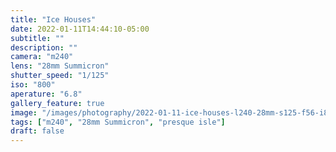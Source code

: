 ```yaml
---
title: "Ice Houses"
date: 2022-01-11T14:44:10-05:00
subtitle: ""
description: ""
camera: "m240"
lens: "28mm Summicron"
shutter_speed: "1/125"
iso: "800"
aperature: "6.8"
gallery_feature: true
image: "/images/photography/2022-01-11-ice-houses-l240-28mm-s125-f56-i800.jpg"
tags: ["m240", "28mm Summicron", "presque isle"]
draft: false
---
```

